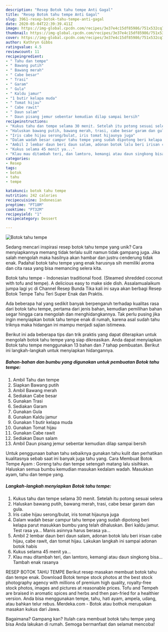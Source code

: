 ```yaml
---
description: "Resep Botok tahu tempe Anti Gagal"
title: "Resep Botok tahu tempe Anti Gagal"
slug: 3961-resep-botok-tahu-tempe-anti-gagal
date: 2020-05-04T22:39:39.411Z
image: https://img-global.cpcdn.com/recipes/3e37e4c15df85986/751x532cq70/botok-tahu-tempe-foto-resep-utama.jpg
thumbnail: https://img-global.cpcdn.com/recipes/3e37e4c15df85986/751x532cq70/botok-tahu-tempe-foto-resep-utama.jpg
cover: https://img-global.cpcdn.com/recipes/3e37e4c15df85986/751x532cq70/botok-tahu-tempe-foto-resep-utama.jpg
author: Kathryn Gibbs
ratingvalue: 4.5
reviewcount: 11
recipeingredient:
- " Tahu dan tempe"
- " Bawang putih"
- " Bawang merah"
- " Cabe besar"
- " Trasi"
- " Garam"
- " Gula"
- " Kaldu jamur"
- "1 butir kelapa muda"
- " Tomat hijau"
- " Cabe rawit"
- " Daun salam"
- " Daun pisang jemur sebentar kemudian dilap sampai bersih"
recipeinstructions:
- "Kukus tahu dan tempe selama 30 menit. Setelah itu potong sesuai selera"
- "Haluskan bawang putih, bawang merah, trasi, cabe besar garam dan gula."
- "Iris cabe hijau serong/bulat, iris tomat hijaunya juga"
- "Dalam wadah besar campur tahu tempe yang sudah dipotong beri kelapa parut masukkan bumbu yang telah dihaluskan. Beri kaldu jamur. Test rasa ya... Manis asinnya harus berasa ya..."
- "Ambil 2 lembar daun beri daun salam, adonan botok lalu beri irisan cabe hijau, cabe rawit, dan tomat hijau. Lakukan langkah ini sampai adonan botok habis"
- "Kukus selama 45 menit ya..."
- "Klau mau ditambah teri, dan lamtoro, kemangi atau daun singkong bisa... Tambah enak rasanya"
categories:
- Resep
tags:
- botok
- tahu
- tempe

katakunci: botok tahu tempe 
nutrition: 242 calories
recipecuisine: Indonesian
preptime: "PT18M"
cooktime: "PT32M"
recipeyield: "1"
recipecategory: Dessert

---
```



![Botok tahu tempe](https://img-global.cpcdn.com/recipes/3e37e4c15df85986/751x532cq70/botok-tahu-tempe-foto-resep-utama.jpg)

Sedang mencari inspirasi resep botok tahu tempe yang unik? Cara menyiapkannya memang tidak terlalu sulit namun tidak gampang juga. Jika salah mengolah maka hasilnya akan hambar dan justru cenderung tidak enak. Padahal botok tahu tempe yang enak harusnya sih memiliki aroma dan cita rasa yang bisa memancing selera kita.

Botok tahu tempe - Indonesian traditional food. (Steamed shredded coconut with tofu and tempe). A delicious easy to make side dish. Assalamualaikum jumpa lagi yc di Channel Resep Bunda Tika kali ini saya akan berbagi Resep Botok Tempe Tahu Teri Super Enak dan Praktis.

Ada beberapa hal yang sedikit banyak berpengaruh terhadap kualitas rasa dari botok tahu tempe, pertama dari jenis bahan, kemudian pemilihan bahan segar hingga cara mengolah dan menghidangkannya. Tak perlu pusing jika ingin menyiapkan botok tahu tempe enak di rumah, karena asal sudah tahu triknya maka hidangan ini mampu menjadi sajian istimewa.


Berikut ini ada beberapa tips dan trik praktis yang dapat diterapkan untuk mengolah botok tahu tempe yang siap dikreasikan. Anda dapat menyiapkan Botok tahu tempe menggunakan 13 bahan dan 7 tahap pembuatan. Berikut ini langkah-langkah untuk menyiapkan hidangannya.

<!--inarticleads1-->

##### Bahan-bahan dan bumbu yang digunakan untuk pembuatan Botok tahu tempe:

1. Ambil  Tahu dan tempe
1. Siapkan  Bawang putih
1. Ambil  Bawang merah
1. Sediakan  Cabe besar
1. Gunakan  Trasi
1. Sediakan  Garam
1. Gunakan  Gula
1. Gunakan  Kaldu jamur
1. Gunakan 1 butir kelapa muda
1. Gunakan  Tomat hijau
1. Gunakan  Cabe rawit
1. Sediakan  Daun salam
1. Ambil  Daun pisang jemur sebentar kemudian dilap sampai bersih


Untuk penggunaan bahan tahu sebaiknya gunakan tahu kulit dan perhatikan kualitasnya sebab saat ini banyak juga tahu yang. Cara Membuat Botok Tempe Ayam : Goreng tahu dan tempe setengah matang lalu sisihkan. Haluskan semua bumbu kemudian masukan kedalam wadah. Masukkan ayam, tahu dan tempe yang. 

<!--inarticleads2-->

##### Langkah-langkah menyiapkan Botok tahu tempe:

1. Kukus tahu dan tempe selama 30 menit. Setelah itu potong sesuai selera
1. Haluskan bawang putih, bawang merah, trasi, cabe besar garam dan gula.
1. Iris cabe hijau serong/bulat, iris tomat hijaunya juga
1. Dalam wadah besar campur tahu tempe yang sudah dipotong beri kelapa parut masukkan bumbu yang telah dihaluskan. Beri kaldu jamur. Test rasa ya... Manis asinnya harus berasa ya...
1. Ambil 2 lembar daun beri daun salam, adonan botok lalu beri irisan cabe hijau, cabe rawit, dan tomat hijau. Lakukan langkah ini sampai adonan botok habis
1. Kukus selama 45 menit ya...
1. Klau mau ditambah teri, dan lamtoro, kemangi atau daun singkong bisa... Tambah enak rasanya


RESEP BOTOK TAHU TEMPE Berikut resep masakan membuat botok tahu dan tempe enak. Download Botok tempe stock photos at the best stock photography agency with millions of premium high quality, royalty-free stock photos, images and pictures at reasonable prices. Tofu and Tempeh are braised in aromatic spices and herbs and then pan-fried for a healthier version. Anda bisa menggunakan tempe, tahu, hati ayam, ampela, udang, atau bahkan telur rebus. Merdeka.com - Botok atau bothok merupakan masakan kukus dari Jawa. 

Bagaimana? Gampang kan? Itulah cara membuat botok tahu tempe yang bisa Anda lakukan di rumah. Semoga bermanfaat dan selamat mencoba!
